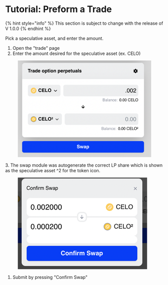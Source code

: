 # Tutorial: Preform a Trade

{% hint style="info" %}
This section is subject to change with the release of V 1.0.0
{% endhint %}

Pick a speculative asset, and enter the amount.&#x20;

1. Open the "trade" page
2. Enter the amount desired for the speculative asset (ex. CELO)

<figure><img src="../.gitbook/assets/Screen Shot 2022-10-04 at 6.50.33 PM.png" alt=""><figcaption></figcaption></figure>

3\. The swap module was autogenerate the correct LP share which is shown as the speculative asset ^2 for the token icon.

<figure><img src="../.gitbook/assets/Screen Shot 2022-10-04 at 6.50.42 PM.png" alt=""><figcaption></figcaption></figure>

1. Submit by pressing "Confirm Swap"
